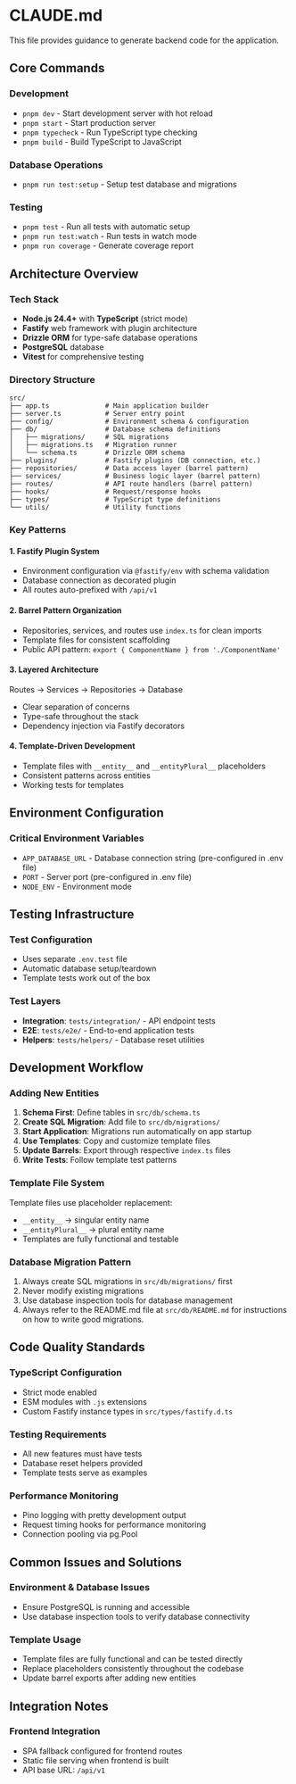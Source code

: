 # CLAUDE.md

This file provides guidance to generate backend code for the application.

## Core Commands

### Development

- `pnpm dev` - Start development server with hot reload
- `pnpm start` - Start production server
- `pnpm typecheck` - Run TypeScript type checking
- `pnpm build` - Build TypeScript to JavaScript

### Database Operations

- `pnpm run test:setup` - Setup test database and migrations

### Testing

- `pnpm test` - Run all tests with automatic setup
- `pnpm run test:watch` - Run tests in watch mode
- `pnpm run coverage` - Generate coverage report

## Architecture Overview

### Tech Stack

- **Node.js 24.4+** with **TypeScript** (strict mode)
- **Fastify** web framework with plugin architecture
- **Drizzle ORM** for type-safe database operations
- **PostgreSQL** database
- **Vitest** for comprehensive testing

### Directory Structure

```
src/
├── app.ts              # Main application builder
├── server.ts           # Server entry point
├── config/             # Environment schema & configuration
├── db/                 # Database schema definitions
│   ├── migrations/     # SQL migrations
│   ├── migrations.ts   # Migration runner
│   └── schema.ts       # Drizzle ORM schema
├── plugins/            # Fastify plugins (DB connection, etc.)
├── repositories/       # Data access layer (barrel pattern)
├── services/           # Business logic layer (barrel pattern)
├── routes/             # API route handlers (barrel pattern)
├── hooks/              # Request/response hooks
├── types/              # TypeScript type definitions
└── utils/              # Utility functions
```

### Key Patterns

#### 1. Fastify Plugin System

- Environment configuration via `@fastify/env` with schema validation
- Database connection as decorated plugin
- All routes auto-prefixed with `/api/v1`

#### 2. Barrel Pattern Organization

- Repositories, services, and routes use `index.ts` for clean imports
- Template files for consistent scaffolding
- Public API pattern: `export { ComponentName } from './ComponentName'`

#### 3. Layered Architecture

Routes → Services → Repositories → Database

- Clear separation of concerns
- Type-safe throughout the stack
- Dependency injection via Fastify decorators

#### 4. Template-Driven Development

- Template files with `__entity__` and `__entityPlural__` placeholders
- Consistent patterns across entities
- Working tests for templates

## Environment Configuration

### Critical Environment Variables

- `APP_DATABASE_URL` - Database connection string (pre-configured in .env file)
- `PORT` - Server port (pre-configured in .env file)
- `NODE_ENV` - Environment mode

## Testing Infrastructure

### Test Configuration

- Uses separate `.env.test` file
- Automatic database setup/teardown
- Template tests work out of the box

### Test Layers

- **Integration**: `tests/integration/` - API endpoint tests
- **E2E**: `tests/e2e/` - End-to-end application tests
- **Helpers**: `tests/helpers/` - Database reset utilities

## Development Workflow

### Adding New Entities

1. **Schema First**: Define tables in `src/db/schema.ts`
2. **Create SQL Migration**: Add file to `src/db/migrations/`
3. **Start Application**: Migrations run automatically on app startup
4. **Use Templates**: Copy and customize template files
5. **Update Barrels**: Export through respective `index.ts` files
6. **Write Tests**: Follow template test patterns

### Template File System

Template files use placeholder replacement:

- `__entity__` → singular entity name
- `__entityPlural__` → plural entity name
- Templates are fully functional and testable

### Database Migration Pattern

1. Always create SQL migrations in `src/db/migrations/` first
2. Never modify existing migrations
3. Use database inspection tools for database management
4. Always refer to the README.md file at `src/db/README.md` for instructions on how to write good migrations.

## Code Quality Standards

### TypeScript Configuration

- Strict mode enabled
- ESM modules with `.js` extensions
- Custom Fastify instance types in `src/types/fastify.d.ts`

### Testing Requirements

- All new features must have tests
- Database reset helpers provided
- Template tests serve as examples

### Performance Monitoring

- Pino logging with pretty development output
- Request timing hooks for performance monitoring
- Connection pooling via pg.Pool

## Common Issues and Solutions

### Environment & Database Issues

- Ensure PostgreSQL is running and accessible
- Use database inspection tools to verify database connectivity

### Template Usage

- Template files are fully functional and can be tested directly
- Replace placeholders consistently throughout the codebase
- Update barrel exports after adding new entities

## Integration Notes

### Frontend Integration

- SPA fallback configured for frontend routes
- Static file serving when frontend is built
- API base URL: `/api/v1`
